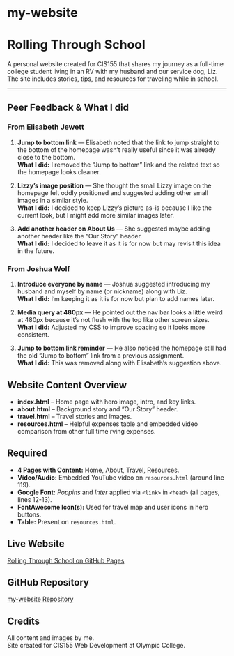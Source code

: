 # my-website
# Rolling Through School

A personal website created for CIS155 that shares my journey as a full-time college student living in an RV with my husband and our service dog, Liz. The site includes stories, tips, and resources for traveling while in school.

---

## Peer Feedback & What I did

### From Elisabeth Jewett
1. **Jump to bottom link** — Elisabeth noted that the link to jump straight to the bottom of the homepage wasn’t really useful since it was already close to the bottom.  
   **What I did:** I removed the “Jump to bottom” link and the related text so the homepage looks cleaner.

2. **Lizzy’s image position** — She thought the small Lizzy image on the homepage felt oddly positioned and suggested adding other small images in a similar style.  
   **What I did:** I decided to keep Lizzy’s picture as-is because I like the current look, but I might add more similar images later.

3. **Add another header on About Us** — She suggested maybe adding another header like the “Our Story” header.  
   **What I did:** I decided to leave it as it is for now but may revisit this idea in the future.



### From Joshua Wolf
1. **Introduce everyone by name** — Joshua suggested introducing my husband and myself by name (or nickname) along with Liz.  
   **What I did:** I’m keeping it as it is for now but plan to add names later.

2. **Media query at 480px** — He pointed out the nav bar looks a little weird at 480px because it’s not flush with the top like other screen sizes.  
   **What I did:** Adjusted my CSS to improve spacing so it looks more consistent.

3. **Jump to bottom link reminder** — He also noticed the homepage still had the old “Jump to bottom” link from a previous assignment.  
   **What I did:** This was removed along with Elisabeth’s suggestion above.



## Website Content Overview

- **index.html** – Home page with hero image, intro, and key links.
- **about.html** – Background story and “Our Story” header.
- **travel.html** – Travel stories and images.
- **resources.html** – Helpful expenses table and embedded video comparison from other full time rving expenses.



## Required 

- **4 Pages with Content:** Home, About, Travel, Resources.
- **Video/Audio:** Embedded YouTube video on `resources.html` (around line 119).
- **Google Font:** *Poppins* and *Inter* applied via `<link>` in `<head>` (all pages, lines 12-13).
- **FontAwesome Icon(s):** Used for travel map and user icons in hero buttons.
- **Table:** Present on `resources.html`.



## Live Website

[Rolling Through School on GitHub Pages](https://yaridkode.github.io/my-website/)

## GitHub Repository

[my-website Repository](https://github.com/YariDkode/my-website)


## Credits

All content and images by me.  
Site created for CIS155 Web Development at Olympic College.
